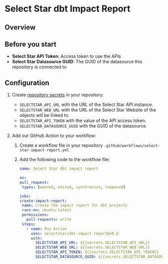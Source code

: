 # Select Star dbt Impact Report

## Overview


## Before you start

- **Select Star API Token**: Access token to use the APIs
- **Select Star Datasource GUID**: The GUID of the datasource this repository is connected to

## Configuration

1. Create [repository secrets](https://github.com/Azure/actions-workflow-samples/blob/master/assets/create-secrets-for-GitHub-workflows.md#creating-secrets) in your repository:

   - `SELECTSTAR_API_URL` with the URL of the Select Star API instance.
   - `SELECTSTAR_WEB_URL` with the URL of the Select Star Website of the objects will be linked to.
   - `SELECTSTAR_API_TOKEN` with the value of the API access token.
   - `SELECTSTAR_DATASOURCE_GUID` with the GUID of the datasource.

2. Add our GitHub Action to your workflow:

   1. Create a workflow file in your repository `.github/workflows/select-star-impact-report.yml`
 
   2. Add the following code to the workflow file:

         ```yaml
      name: Select Star dbt impact report
   
      on:
        pull_request:
          types: [opened, edited, synchronize, reopened]
   
      jobs:
        create-impact-report:
          name: Create the impact report for dbt projects
          runs-on: ubuntu-latest
          permissions:
            pull-requests: write 
          steps:
            - name: Run Action
              uses: selectstar/dbt-impact-report@v0.8
              with:
                SELECTSTAR_API_URL: ${{secrets.SELECTSTAR_API_URL}}
                SELECTSTAR_WEB_URL: ${{secrets.SELECTSTAR_WEB_URL}}
                SELECTSTAR_API_TOKEN: ${{secrets.SELECTSTAR_API_TOKEN}}
                SELECTSTAR_DATASOURCE_GUID: ${{secrets.SELECTSTAR_DATASOURCE_GUID}}
         ```